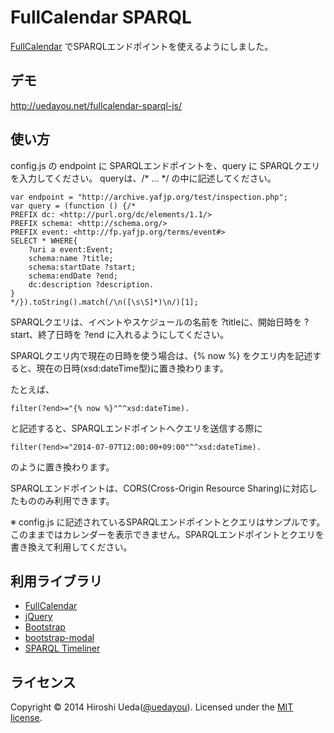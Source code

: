 # FullCalendar SPARQL

[FullCalendar] でSPARQLエンドポイントを使えるようにしました。

## デモ

<http://uedayou.net/fullcalendar-sparql-js/>

## 使い方

config.js の endpoint に SPARQLエンドポイントを、query に SPARQLクエリを入力してください。
queryは、/* ... */ の中に記述してください。

	var endpoint = "http://archive.yafjp.org/test/inspection.php";
	var query = (function () {/*
	PREFIX dc: <http://purl.org/dc/elements/1.1/> 
	PREFIX schema: <http://schema.org/> 
	PREFIX event: <http://fp.yafjp.org/terms/event#> 
	SELECT * WHERE{
		?uri a event:Event;
		schema:name ?title;
		schema:startDate ?start;
		schema:endDate ?end;
		dc:description ?description.
	} 
	*/}).toString().match(/\n([\s\S]*)\n/)[1];

SPARQLクエリは、イベントやスケジュールの名前を ?titleに、開始日時を ?start、終了日時を ?end に入れるようにしてください。

SPARQLクエリ内で現在の日時を使う場合は、{% now %} をクエリ内を記述すると、現在の日時(xsd:dateTime型)に置き換わります。

たとえば、

	filter(?end>="{% now %}"^^xsd:dateTime).

と記述すると、SPARQLエンドポイントへクエリを送信する際に

	filter(?end>="2014-07-07T12:00:00+09:00"^^xsd:dateTime).

のように置き換わります。

SPARQLエンドポイントは、CORS(Cross-Origin Resource Sharing)に対応したもののみ利用できます。

※ config.js に記述されているSPARQLエンドポイントとクエリはサンプルです。このままではカレンダーを表示できません。SPARQLエンドポイントとクエリを書き換えて利用してください。

## 利用ライブラリ

- [FullCalendar]
- [jQuery]
- [Bootstrap]
- [bootstrap-modal]
- [SPARQL Timeliner]

## ライセンス

Copyright &copy; 2014 Hiroshi Ueda([@uedayou]). Licensed under the [MIT license][mit].

[FullCalendar]:http://arshaw.com/fullcalendar/
[jQuery]:http://jquery.com/
[Bootstrap]:http://getbootstrap.com/
[bootstrap-modal]:https://github.com/jschr/bootstrap-modal
[SPARQL Timeliner]:http://uedayou.net/SPARQLTimeliner/
[MIT]: http://www.opensource.org/licenses/mit-license.php
[@uedayou]:https://twitter.com/uedayou
